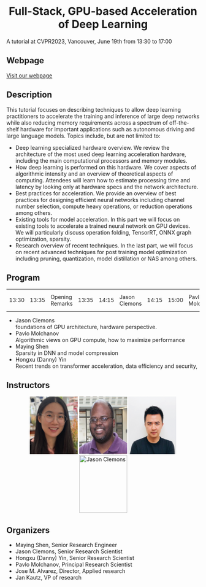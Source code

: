 <div align="center">   
  
  # Full-Stack, GPU-based Acceleration of Deep Learning
  
</div>
A tutorial at CVPR2023, Vancouver, June 19th from 13:30 to 17:00

## Webpage
 [Visit our webpage](https://nvlabs.github.io/EfficientDL/)
 

## Description
This tutorial focuses on describing techniques to allow deep learning practitioners to accelerate the training and inference of large deep networks while also reducing memory requirements across a spectrum of off-the-shelf hardware for important applications such as autonomous driving and large language models. Topics include, but are not limited to:

- Deep learning specialized hardware overview. We review the architecture of the most used deep learning acceleration hardware, including the main computational processors and memory modules.</li>
- How deep learning is performed on this hardware. We cover aspects of algorithmic intensity and an overview of theoretical aspects of computing. Attendees will learn how to estimate processing time and latency by looking only at hardware specs and the network architecture.</li>
- Best practices for acceleration. We provide an overview of best practices for designing efficient neural networks including channel number selection, compute heavy operations, or reduction operations among others.</li>
- Existing tools for model acceleration. In this part we will focus on existing tools to accelerate a trained neural network on GPU devices. We will particularly discuss operation folding, TensorRT, ONNX graph optimization, sparsity.</li>
- Research overview of recent techniques. In the last part, we will focus on recent advanced techniques for post training model optimization including pruning, quantization, model distillation or NAS among others.</li>

## Program

<table>
  <tr>
    <td>13:30</td><td>13:35</td><td>Opening Remarks</td>
    <td>13:35</td><td>14:15</td><td>Jason Clemons</td>
    <td>14:15</td><td>15:00</td><td>Pavlo Molchanov</td>
    <td>15:00</td><td>15:30</td><td>Coffee Break</td>
     <td>15:30</td><td>16:15</td><td>MAying Shen</td>
     <td>16:15</td><td>17:00</td><td>Hongxu (Danny) Yin</td>
  </tr>
</table>

<ul> 
<li>Jason Clemons</li>  
foundations of GPU architecture, hardware perspective.
<li>Pavlo Molchanov</li>
Algorithmic views on GPU compute, how to maximize performance
<li>Maying Shen </li>
Sparsity in DNN and model compression
<li>Hongxu (Danny) Yin</li>
Recent trends on transformer acceleration, data efficiency and security,
</ul> 


## Instructors
<p align="center">
<img src="./data/maying.png" width="125" height="150" title="Maying Shen">
<img src="./data/clemons.jpg" width="125"  height="150" title="Jason Clemons">
<img src="./data/hongxu.png" width="125" height="150" title="Jason Clemons">
<img src="./data/Pavlo_Molchanov.png" width="125" height="150" title="Jason Clemons">
</p>


## Organizers
<ul> 
<li>Maying Shen, Senior Research Engineer
<li>Jason Clemons, Senior Research Scientist
<li>Hongxu (Danny) Yin, Senior Research Scientist
<li>Pavlo Molchanov, Principal Research Scientist
<li>Jose M. Alvarez, Director, Applied research 
<li>Jan Kautz, VP of research
</ul> 